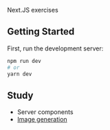 Next.JS exercises

## Getting Started

First, run the development server:

```bash
npm run dev
# or
yarn dev
```

## Study

- Server components
- [Image generation](https://nextjs.org/blog/next-13#og-image-generation)

